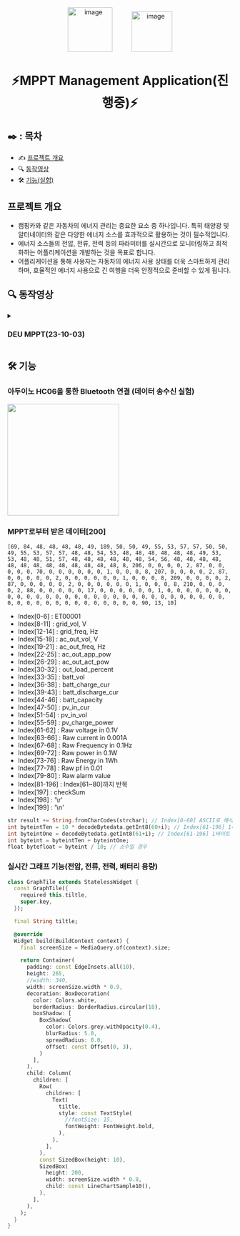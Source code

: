 <div align="center">
    <img width="100" alt="image" src="https://github.com/KIM2C1/MPPT/assets/76949032/aa70cd4d-f942-41c7-b457-6e8c62b95bd1](https://i.namu.wiki/i/9RXf1ZDOJ-EMB7IykB8CpeQA3CP04Xy9gW3onfTJ71tomCAfahy3eX343nkcw0dKEgM62UeOZL_vQ3sxbWG9GSZUQUAK-5gVtD1YRjXWv1nTeH3noNZcqQKdPp0ZkehIWMkOLtBGF8_MPxOTuxC1bw.svg)" style="margin-right: 40px;">
    <img width="91" alt="image" src="https://github.com/KIM2C1/MPPT/assets/76949032/983b45ce-fcdf-4307-85a4-49ac7bc79dab">
</div>

<div align="center">
    <h1>  ⚡MPPT Management Application(진행중)⚡ </h1>
</div>

## ✒️ : 목차
- ✍️ [프로젝트 개요](#프로젝트-개요)
- 🔍 [동작영상](#-동작영상)
- 🛠 [기능(실험)](#-기능)


## 프로젝트 개요

- 캠핑카와 같은 자동차의 에너지 관리는 중요한 요소 중 하나입니다. 특히 태양광 및 알터네이터와 같은 다양한 에너지 소스를 효과적으로 활용하는 것이 필수적입니다.
- 에너지 소스들의 전압, 전류, 전력 등의 파라미터를 실시간으로 모니터링하고 최적화하는 어플리케이션을 개발하는 것을 목표로 합니다.
- 어플리케이션을 통해 사용자는 자동차의 에너지 사용 상태를 더욱 스마트하게 관리하며, 효율적인 에너지 사용으로 긴 여행을 더욱 안정적으로 준비할 수 있게 됩니다.


## **🔍 동작영상**

<details>
    <summary><h3>DEU MPPT(23-10-03)</summary>
    <div align="center">
        <img src="https://github.com/rkdaudgus94/Auto-driving-robot-vision-/assets/76949032/9d71493d-adea-4f45-b89b-780bc131ca40">
    </div>
</details>


## **🛠 기능**

### 아두이노 HC06을 통한 Bluetooth 연결 (데이터 송수신 실험)
<div align="left">
        <img width="250" src="https://github.com/KIM2C1/MPPT/assets/76949032/8404c6e0-9e5a-4e79-9d32-c94edb51b7d5">
</div>

### MPPT로부터 받은 데이터[200]
```
[69, 84, 48, 48, 48, 48, 49, 189, 50, 50, 49, 55, 53, 57, 57, 50, 50, 49, 55, 53, 57, 57, 48, 48, 54, 53, 48, 48, 48, 48, 48, 48, 49, 53, 53, 48, 48, 51, 57, 48, 48, 48, 48, 48, 48, 54, 56, 48, 48, 48, 48, 48, 48, 48, 48, 48, 48, 48, 48, 48, 8, 206, 0, 0, 0, 0, 2, 87, 0, 0, 0, 0, 0, 70, 0, 0, 0, 0, 0, 0, 1, 0, 0, 0, 8, 207, 0, 0, 0, 0, 2, 87, 0, 0, 0, 0, 0, 2, 0, 0, 0, 0, 0, 0, 1, 0, 0, 0, 8, 209, 0, 0, 0, 0, 2, 87, 0, 0, 0, 0, 0, 2, 0, 0, 0, 0, 0, 0, 1, 0, 0, 0, 8, 210, 0, 0, 0, 0, 2, 88, 0, 0, 0, 0, 0, 17, 0, 0, 0, 0, 0, 0, 1, 0, 0, 0, 0, 0, 0, 0, 0, 0, 0, 0, 0, 0, 0, 0, 0, 0, 0, 0, 0, 0, 0, 0, 0, 0, 0, 0, 0, 0, 0, 0, 0, 0, 0, 0, 0, 0, 0, 0, 0, 0, 0, 0, 0, 90, 13, 10]

```

- Index[0-6] : ET00001
- Index[8-11] : grid_vol, V
- Index[12-14] : grid_freq, Hz
- Index[15-18] : ac_out_vol, V
- Index[19-21] : ac_out_freq, Hz
- Index[22-25] : ac_out_app_pow
- Index[26-29] : ac_out_act_pow
- Index[30-32] : out_load_percent
- Index[33-35] : batt_vol
- Index[36-38] : batt_charge_cur
- Index[39-43] : batt_discharge_cur
- Index[44-46] : batt_capacity
- Index[47-50] : pv_in_cur
- Index[51-54] : pv_in_vol
- Index[55-59] : pv_charge_power
- Index[61-62] : Raw voltage in 0.1V
- Index[63-66] : Raw current in 0.001A
- Index[67-68] : Raw Frequency in 0.1Hz
- Index[69-72] : Raw power in 0.1W
- Index[73-76] : Raw Energy in 1Wh
- Index[77-78] : Raw pf in 0.01
- Index[79-80] : Raw alarm value
- Index[81-196] : Index[61~80]까지 반복
- Index[197] : checkSum
- Index[198] : '\r'
- Index[199] : '\n'

```dart
str result += String.fromCharCodes(strchar); // Index[0-60] ASCII로 해석
int byteintTen = 10 * decodeBytedata.getInt8(60+i); // Index[61-196] 1바이트 디코드(10의 자리)
int byteintOne = decodeBytedata.getInt8(61+i); // Index[61-196] 1바이트 디코드(1의 자리)
int byteint = byteintTen + byteintOne;
float bytefloat = byteint / 10; // 소수일 경우
```


### 실시간 그래프 기능(전압, 전류, 전력, 배터리 용량)
```dart
class GraphTile extends StatelessWidget {
  const GraphTile({
    required this.tiltle,
    super.key,
  });

  final String tiltle;

  @override
  Widget build(BuildContext context) {
    final screenSize = MediaQuery.of(context).size;

    return Container(
      padding: const EdgeInsets.all(10),
      height: 265,
      //width: 340,
      width: screenSize.width * 0.9,
      decoration: BoxDecoration(
        color: Colors.white,
        borderRadius: BorderRadius.circular(18),
        boxShadow: [
          BoxShadow(
            color: Colors.grey.withOpacity(0.4),
            blurRadius: 5.0,
            spreadRadius: 0.0,
            offset: const Offset(0, 3),
          )
        ],
      ),
      child: Column(
        children: [
          Row(
            children: [
              Text(
                tiltle,
                style: const TextStyle(
                  //fontSize: 15,
                  fontWeight: FontWeight.bold,
                ),
              ),
            ],
          ),
          const SizedBox(height: 10),
          SizedBox(
            height: 200,
            width: screenSize.width * 0.8,
            child: const LineChartSample10(),
          ),
        ],
      ),
    );
  }
}
```
